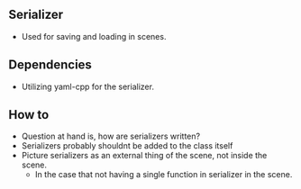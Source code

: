 ## Serializer
* Used for saving and loading in scenes.

## Dependencies
* Utilizing yaml-cpp for the serializer.

## How to
* Question at hand is, how are serializers written?
* Serializers probably shouldnt be added to the class itself
* Picture serializers as an external thing of the scene, not inside the scene.
    * In the case that not having a single function in serializer in the scene.
